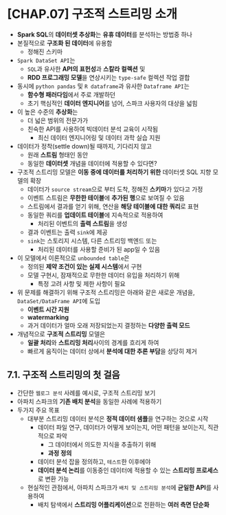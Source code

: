 # [CHAP.07] 구조적 스트리밍 소개
- **Spark SQL**의 **데이터셋 추상화**는 **유휴 데이터**를 분석하는 방법중 하나
- 본질적으로 **구조화 된 데이터**에 유용함
  - 정해진 스키마
- `Spark DataSet API`는
  - `SQL`과 유사한 **API의 표헌성**과 **스칼라 컬렉션** 및 
  - **RDD 프로그래밍 모델**을 연상시키는 `type-safe` 컬렉션 작업 결합
- 동시에 `python pandas` 및 `R dataframe`과 유사한 `Dataframe API`는
  - **함수형 패러다임**에서 주로 개발하던
  - 초기 핵심적인 **데이터 엔지니어**를 넘어, 스파크 사용자의 대상을 넓힘
- 이 높은 수준의 **추상화**는
  - 더 넓은 범위의 전문가가
  - 친숙한 API를 사용하여 빅데이터 분석 교육이 시작됨
    - 최신 데이터 엔지니어링 및 데이터 과학 실습 지원
- 데이터가 정착(settle down)될 때까지, 기다리지 않고
  - 원래 **스트림** 형태인 동안
  - 동일한 **데이터셋** 개념을 데이터에 적용할 수 있다면?
- 구조적 스트리밍 모델은 **이동 중에 데이터를 처리하기 위한** 데이터셋 SQL 지향 모델의 확장
  - 데이터가 `source stream`으로 부터 도착, 정해진 **스키마**가 있다고 가정
  - 이벤트 스트림은 **무한한 테이블**에 **추가된 행**으로 보여질 수 있음
  - 스트림에서 결과를 얻기 위해, 연산을 **해당 테이블에 대한 쿼리**로 표현
  - 동일한 쿼리를 **업데이트 테이블**에 지속적으로 적용하여
    - 처리된 이벤트의 **출력 스트림**을 생성
  - 결과 이벤트는 출력 `sink`에 제공
  - `sink`는 스토리지 시스템, 다른 스트리밍 백엔드 또는
    - 처리된 데이터를 사용할 준비가 된 app일 수 있음
- 이 모델에서 이론적으로 `unbounded table`은
  - 정의된 **제약 조건이 있는 실제 시스템**에서 구현
  - 모델 구현시, 잠재적으로 무한한 데이터 유입을 처리하기 위해
    - 특정 고려 사항 및 제한 사항이 필요
- 위 문제를 해결하기 위해 구조적 스트리밍은 아래와 같은 새로운 개념을, `DataSet/DataFrame API`에 도입
  - **이벤트 시간 지원**
  - **watermarking**
  - 과거 데이터가 얼마 오래 저장되었는지 결정하는 **다양한 출력 모드**
- 개념적으로 **구조적 스트리밍** 모델은
  - **일괄 처리**와 **스트리밍 처리**사이의 경계를 흐리게 하여
  - 빠르게 움직이는 데이터 상에서 **분석에 대한 추론 부담**을 상당히 제거

## 7.1. 구조적 스트리밍의 첫 걸음
- 간단한 `웹로그 분석` 사례를 예시로, 구조적 스트리밍 보기
- 아파치 스파크의 **기존 배치 분석**을 동일한 사례에 적용하기
- 두가지 주요 목표
  - 대부분 스트리밍 데이터 분석은 **정적 데이터 샘플**을 연구하는 것으로 시작
    - 데이터 파일 연구, 데이터가 어떻게 보이는지, 어떤 패턴을 보이는지, 직관적으로 파악
      - 그 데이터에서 의도한 지식을 추출하기 위해
      - **과정 정의**
    - 데이터 분석 잡을 정의하고, `테스트`한 이후에야
    - **데이터 분석 논리**를 이동중인 데이터에 적용할 수 있는 **스트리밍 프로세스**로 변환 가능
  - 현실적인 관점에서, 아파치 스파크가 `배치 및 스트리밍 분석`에 **균일한 API**를 사용하여
    - 배치 탐색에서 **스트리밍 어플리케이션**으로 전환하는 **여러 측면 단순화**